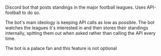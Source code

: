 Discord bot that posts standings in the major football leagues. Uses API-football to do so.

The bot's main ideology is keeping API calls as low as possible. The bot watches the leagues it's interested in and then stores their standings internally, spitting them out when asked rather than calling the API every time.

The bot is a palace fan and this feature is not optional